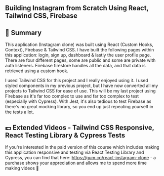 ## Building Instagram from Scratch Using React, Tailwind CSS, Firebase 


## 📣 Summary

This application (Instagram clone) was built using React (Custom Hooks, Context), Firebase & Tailwind CSS. I have built the following pages within this application: login, sign up, dashboard & lastly the user profile page. There are four different pages, some are public and some are private with auth listeners. Firebase firestore handles all the data, and that data is retrieved using a custom hook.

I used Tailwind CSS for this project and I really enjoyed using it. I used styled components in my previous project, but I have now converted all my projects to Tailwind CSS for ease of use. This will be my last project using Firebase as it's far too complex to use and far too complex to test (especially with Cypress). With Jest, it's also tedious to test Firebase as there's no great mocking library, so you end up just repeating yourself in the tests a lot.

## 💷  Extended Videos - Tailwind CSS Responsive, React Testing Library & Cypress Tests

If you're interested in the paid version of this course which includes making this application responsive and testing via React Testing Library and Cypress, you can find that here: https://gum.co/react-instagram-clone - a purchase shows your appreciation and allows me to spend more time making videos 🙌

